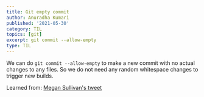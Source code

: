 ```yaml
---
title: Git empty commit
author: Anuradha Kumari
published: '2021-05-30'
category: TIL
topics: [git]
excerpt: git commit --allow-empty
type: TIL
---
```



We can do `git commit --allow-empty` to make a new commit with no actual changes to any files. So we do not need any random whitespace changes to trigger new builds.

Learned from: [Megan Sullivan's tweet](https://twitter.com/meganesulli/status/1366466258393161729)
